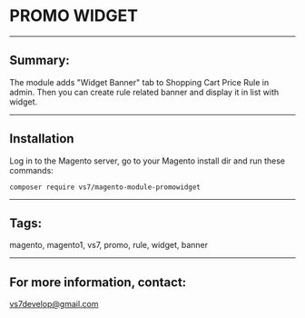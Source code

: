 # PROMO WIDGET #

***

## Summary:

The module adds "Widget Banner" tab to Shopping Cart Price Rule in admin. Then you can create rule related banner and display it in list with widget.

***

## Installation

Log in to the Magento server, go to your Magento install dir and run these commands:
```
composer require vs7/magento-module-promowidget
```
***

## Tags:

magento, magento1, vs7, promo, rule, widget, banner

***
## For more information, contact:
<vs7develop@gmail.com>
